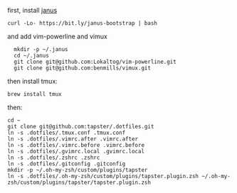 first, install [janus](https://github.com/carlhuda/janus)

```
curl -Lo- https://bit.ly/janus-bootstrap | bash
```

and add vim-powerline and vimux

```
  mkdir -p ~/.janus
  cd ~/.janus
  git clone git@github.com:Lokaltog/vim-powerline.git
  git clone git@github.com:benmills/vimux.git
```

then install tmux:

    brew install tmux

then:

    cd ~
    git clone git@github.com:tapster/.dotfiles.git
    ln -s .dotfiles/.tmux.conf .tmux.conf
    ln -s .dotfiles/.vimrc.after .vimrc.after
    ln -s .dotfiles/.vimrc.before .vimrc.before
    ln -s .dotfiles/.gvimrc.local .gvimrc.local
    ln -s .dotfiles/.zshrc .zshrc
    ln -s .dotfiles/.gitconfig .gitconfig
    mkdir -p ~/.oh-my-zsh/custom/plugins/tapster
    ln -s .dotfiles/.oh-my-zsh/custom/plugins/tapster.plugin.zsh ~/.oh-my-zsh/custom/plugins/tapster/tapster.plugin.zsh
